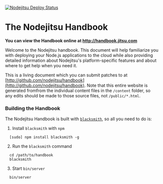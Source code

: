 [![Nodejitsu Deploy Status](https://webhooks.nodejitsu.com/nodejitsu/handbook.png)](https://webops.nodejitsu.com#nodejitsu/webhooks)

# The Nodejitsu Handbook

**You can view the Handbook online at http://handbook.jitsu.com**

Welcome to the Nodejitsu handbook. This document will help familiarize you with deploying your Node.js applications to the cloud while also providing detailed information about Nodejitsu's platform-specific features and about where to get help when you need it.

This is a living document which you can submit patches to at [http://github.com/nodejitsu/handbook](http://github.com/nodejitsu/handbook). Note that this entire website is generated fromfrom the individual content files in the `/content` folder, so any edits should be made to those source files, not `/public/*.html`.

### Building the Handbook

The Nodejitsu Handbook is built with [`blacksmith`][blacksmith], so all you need to do is:

1. Install `blacksmith` with `npm`
``` 
  [sudo] npm install blacksmith -g
```
2. Run the `blacksmith` command
```
  cd /path/to/handbook
  blacksmith
```
3. Start `bin/server`
```
  bin/server
```

[blacksmith]: https://github.com/flatiron/blacksmith